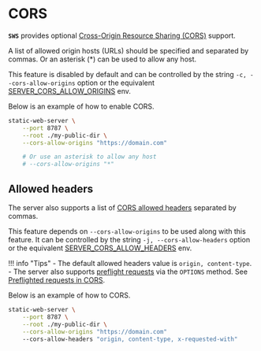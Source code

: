# CORS

**`SWS`** provides optional [Cross-Origin Resource Sharing (CORS)](https://developer.mozilla.org/en-US/docs/Web/HTTP/CORS) support.

A list of allowed origin hosts (URLs) should be specified and separated by commas.
Or an asterisk (*) can be used to allow any host.

This feature is disabled by default and can be controlled by the string `-c, --cors-allow-origins` option or the equivalent [SERVER_CORS_ALLOW_ORIGINS](./../configuration/environment-variables.md#server_cors_allow_origins) env.

Below is an example of how to enable CORS.

```sh
static-web-server \
    --port 8787 \
    --root ./my-public-dir \
    --cors-allow-origins "https://domain.com"

    # Or use an asterisk to allow any host
    # --cors-allow-origins "*"
```

## Allowed headers

The server also supports a list of [CORS allowed headers](https://developer.mozilla.org/en-US/docs/Web/HTTP/Headers/Access-Control-Allow-Headers) separated by commas.

This feature depends on `--cors-allow-origins` to be used along with this feature. It can be controlled by the string `-j, --cors-allow-headers` option or the equivalent [SERVER_CORS_ALLOW_HEADERS](./../configuration/environment-variables.md#server_cors_allow_headers) env.

!!! info "Tips"
    - The default allowed headers value is `origin, content-type`.
    - The server also supports [preflight requests](https://developer.mozilla.org/en-US/docs/Glossary/Preflight_request) via the `OPTIONS` method. See [Preflighted requests in CORS](./../http-methods/#preflighted-requests-in-cors).

Below is an example of how to CORS.

```sh
static-web-server \
    --port 8787 \
    --root ./my-public-dir \
    --cors-allow-origins "https://domain.com"
    --cors-allow-headers "origin, content-type, x-requested-with"
```
